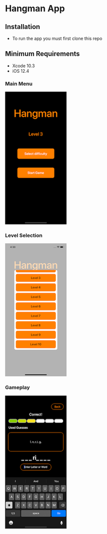 # Hangman App

## Installation
- To run the app you must first clone this repo

## Minimum Requirements
- Xcode 10.3
- iOS 12.4

### Main Menu
![Main Menu](https://github.com/VikashHart/Reach-Hangman/blob/master/Screenshots/mainMenu.png)


### Level Selection
![Level Selection](https://github.com/VikashHart/Reach-Hangman/blob/master/Screenshots/levelSelection.png)


### Gameplay
![Gameplay](https://github.com/VikashHart/Reach-Hangman/blob/master/Screenshots/liveGame.png)

